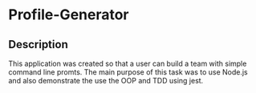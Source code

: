 # Profile-Generator

## Description

This application was created so that a user can build a team with simple command line promts. The main purpose of this task was to use Node.js and also demonstrate the use the OOP and TDD using jest.
